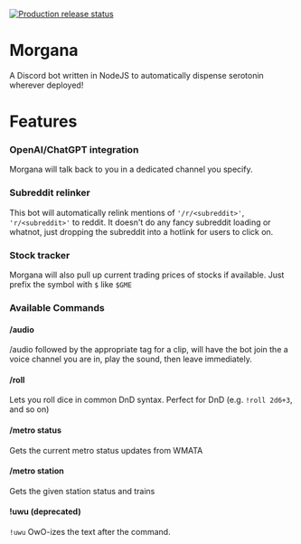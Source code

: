 [![Production release status](https://github.com/asubowo/morgana/actions/workflows/prod.workflow.yml/badge.svg?branch=master)](https://github.com/asubowo/morgana/actions/workflows/prod.workflow.yml)
# Morgana
A Discord bot written in NodeJS to automatically dispense serotonin wherever deployed!

# Features
### OpenAI/ChatGPT integration
Morgana will talk back to you in a dedicated channel you specify.

### Subreddit relinker
This bot will automatically relink mentions of `'/r/<subreddit>'`, `'r/<subreddit>'` to reddit. It doesn't do any fancy subreddit loading or whatnot, just dropping the subreddit into a hotlink for users to click on.

### Stock tracker
Morgana will also pull up current trading prices of stocks if available. Just prefix the symbol with `$` like `$GME`

### Available Commands
#### /audio
/audio followed by the appropriate tag for a clip, will have the bot join the a voice channel you are in, play the sound, then leave immediately. 
#### /roll
Lets you roll dice in common DnD syntax. Perfect for DnD (e.g. `!roll 2d6+3`, and so on)
#### /metro status
Gets the current metro status updates from WMATA
#### /metro station <station name>
Gets the given station status and trains
#### !uwu (deprecated)
`!uwu` OwO-izes the text after the command.
